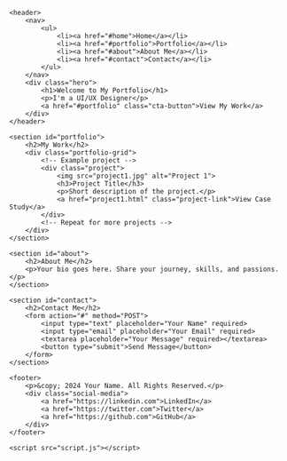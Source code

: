 <!DOCTYPE html>
<html lang="en">
<head>
    <meta charset="UTF-8">
    <meta name="viewport" content="width=device-width, initial-scale=1.0">
    <title>Your Name - Portfolio</title>
    <link rel="stylesheet" href="styles.css">
</head>
<body>

    <header>
        <nav>
            <ul>
                <li><a href="#home">Home</a></li>
                <li><a href="#portfolio">Portfolio</a></li>
                <li><a href="#about">About Me</a></li>
                <li><a href="#contact">Contact</a></li>
            </ul>
        </nav>
        <div class="hero">
            <h1>Welcome to My Portfolio</h1>
            <p>I'm a UI/UX Designer</p>
            <a href="#portfolio" class="cta-button">View My Work</a>
        </div>
    </header>

    <section id="portfolio">
        <h2>My Work</h2>
        <div class="portfolio-grid">
            <!-- Example project -->
            <div class="project">
                <img src="project1.jpg" alt="Project 1">
                <h3>Project Title</h3>
                <p>Short description of the project.</p>
                <a href="project1.html" class="project-link">View Case Study</a>
            </div>
            <!-- Repeat for more projects -->
        </div>
    </section>

    <section id="about">
        <h2>About Me</h2>
        <p>Your bio goes here. Share your journey, skills, and passions.</p>
    </section>

    <section id="contact">
        <h2>Contact Me</h2>
        <form action="#" method="POST">
            <input type="text" placeholder="Your Name" required>
            <input type="email" placeholder="Your Email" required>
            <textarea placeholder="Your Message" required></textarea>
            <button type="submit">Send Message</button>
        </form>
    </section>

    <footer>
        <p>&copy; 2024 Your Name. All Rights Reserved.</p>
        <div class="social-media">
            <a href="https://linkedin.com">LinkedIn</a>
            <a href="https://twitter.com">Twitter</a>
            <a href="https://github.com">GitHub</a>
        </div>
    </footer>

    <script src="script.js"></script>
</body>
</html>
